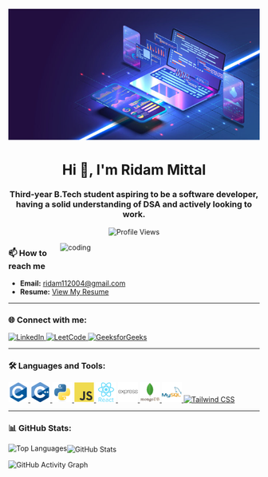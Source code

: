 <p align="center">
  <img src="https://github.com/Ridam-Mittal/Ridam-Mittal/blob/main/Banner.jpg" alt="logo">
</p>

<h1 align="center">Hi 👋, I'm Ridam Mittal</h1>

<h3 align="center">Third-year B.Tech student aspiring to be a software developer, having a solid understanding of DSA and actively looking to work.</h3>


<p align="center">
  <img src="https://komarev.com/ghpvc/?username=ridam-mittal&label=Profile%20views&color=0e75b6&style=flat" alt="Profile Views" />
</p>

<img align="right" alt="coding" width="400" src="https://camo.githubusercontent.com/2366b34bb903c09617990fb5fff4622f3e941349e846ddb7e73df872a9d21233/68747470733a2f2f63646e2e6472696262626c652e636f6d2f75736572732f3733303730332f73637265656e73686f74732f363538313234332f6176656e746f2e676966">

### 📫 How to reach me
- **Email:** [ridam112004@gmail.com](mailto:ridam112004@gmail.com)
- **Resume:** [View My Resume](https://drive.google.com/file/d/1Q1xx7CWocCuzUL2V_8BqV6s38BlC-hAu/view?usp=sharing)

---

### 🌐 Connect with me:
<p>
  <a href="https://www.linkedin.com/in/ridam-mittal-2b602a25b" target="_blank">
    <img src="https://raw.githubusercontent.com/rahuldkjain/github-profile-readme-generator/master/src/images/icons/Social/linked-in-alt.svg" alt="LinkedIn" height="30" width="40" />
  </a>
  <a href="https://leetcode.com/ridam_mittal" target="_blank">
    <img src="https://raw.githubusercontent.com/rahuldkjain/github-profile-readme-generator/master/src/images/icons/Social/leet-code.svg" alt="LeetCode" height="30" width="40" />
  </a>
  <a href="https://www.geeksforgeeks.org/user/ridam1sw9k/" target="_blank">
    <img src="https://raw.githubusercontent.com/rahuldkjain/github-profile-readme-generator/master/src/images/icons/Social/geeks-for-geeks.svg" alt="GeeksforGeeks" height="30" width="40" />
  </a>
</p>

---

### 🛠 Languages and Tools:
<p>
  <a href="https://www.cprogramming.com/" target="_blank"> <img src="https://raw.githubusercontent.com/devicons/devicon/master/icons/c/c-original.svg" alt="C" width="40" height="40"/> </a>
  <a href="https://www.w3schools.com/cpp/" target="_blank"> <img src="https://raw.githubusercontent.com/devicons/devicon/master/icons/cplusplus/cplusplus-original.svg" alt="C++" width="40" height="40"/> </a>
  <a href="https://www.python.org" target="_blank"> <img src="https://raw.githubusercontent.com/devicons/devicon/master/icons/python/python-original.svg" alt="Python" width="40" height="40"/> </a>
  <a href="https://developer.mozilla.org/en-US/docs/Web/JavaScript" target="_blank"> <img src="https://raw.githubusercontent.com/devicons/devicon/master/icons/javascript/javascript-original.svg" alt="JavaScript" width="40" height="40"/> </a>
  <a href="https://reactjs.org/" target="_blank"> <img src="https://raw.githubusercontent.com/devicons/devicon/master/icons/react/react-original-wordmark.svg" alt="React" width="40" height="40"/> </a>
  <a href="https://expressjs.com" target="_blank"> <img src="https://raw.githubusercontent.com/devicons/devicon/master/icons/express/express-original-wordmark.svg" alt="Express.js" width="40" height="40"/> </a>
  <a href="https://www.mongodb.com/" target="_blank"> <img src="https://raw.githubusercontent.com/devicons/devicon/master/icons/mongodb/mongodb-original-wordmark.svg" alt="MongoDB" width="40" height="40"/> </a>
  <a href="https://www.mysql.com/" target="_blank"> <img src="https://raw.githubusercontent.com/devicons/devicon/master/icons/mysql/mysql-original-wordmark.svg" alt="MySQL" width="40" height="40"/> </a>
  <a href="https://tailwindcss.com/" target="_blank"> <img src="https://www.vectorlogo.zone/logos/tailwindcss/tailwindcss-icon.svg" alt="Tailwind CSS" width="40" height="40"/> </a>
</p>

---

### 📊 GitHub Stats:
<p>
  <img align="left" src="https://github-readme-stats.vercel.app/api/top-langs?username=ridam-mittal&show_icons=true&locale=en&layout=compact" alt="Top Languages" />
</p>
<p>
  <img align="center" src="https://github-readme-stats.vercel.app/api?username=ridam-mittal&show_icons=true&locale=en" alt="GitHub Stats" />
</p>
<p>
<!--   <img align="center" src="https://github-readme-streak-stats.herokuapp.com/?user=ridam-mittal&" alt="GitHub Streak" /> -->
<!--   <img src="https://github.com/Platane/snk/raw/output/github-contribution-grid-snake.svg" alt="GitHub Contribution Snake"> -->
  <img src="https://github-readme-activity-graph.vercel.app/graph?username=ridam-mittal&theme=react-dark" alt="GitHub Activity Graph">

</p>

